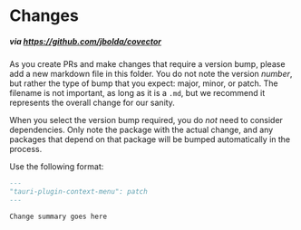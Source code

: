 # Changes
##### via https://github.com/jbolda/covector

As you create PRs and make changes that require a version bump, please add a new markdown file in this folder. You do not note the version *number*, but rather the type of bump that you expect: major, minor, or patch. The filename is not important, as long as it is a `.md`, but we recommend it represents the overall change for our sanity.

When you select the version bump required, you do *not* need to consider dependencies. Only note the package with the actual change, and any packages that depend on that package will be bumped automatically in the process.

Use the following format:
```md
---
"tauri-plugin-context-menu": patch
---

Change summary goes here

```